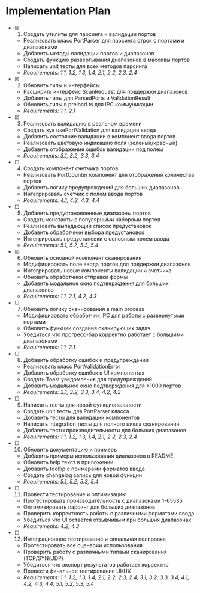 # Implementation Plan

- [x] 1. Создать утилиты для парсинга и валидации портов
  - Реализовать класс PortParser для парсинга строк с портами и диапазонами
  - Добавить методы валидации портов и диапазонов
  - Создать функцию развертывания диапазонов в массивы портов
  - Написать unit тесты для всех методов парсинга
  - _Requirements: 1.1, 1.2, 1.3, 1.4, 2.1, 2.2, 2.3, 2.4_

- [x] 2. Обновить типы и интерфейсы
  - Расширить интерфейс ScanRequest для поддержки диапазонов
  - Добавить типы для ParsedPorts и ValidationResult
  - Обновить типы в preload.ts для IPC коммуникации
  - _Requirements: 1.1, 2.1_

- [x] 3. Реализовать валидацию в реальном времени
  - Создать хук usePortValidation для валидации ввода
  - Добавить состояние валидации в компонент ввода портов
  - Реализовать цветовую индикацию поля (зеленый/красный)
  - Добавить отображение ошибок валидации под полем
  - _Requirements: 3.1, 3.2, 3.3, 3.4_

- [ ] 4. Создать компонент счетчика портов
  - Реализовать PortCounter компонент для отображения количества портов
  - Добавить логику предупреждений для больших диапазонов
  - Интегрировать счетчик с полем ввода портов
  - _Requirements: 4.1, 4.2, 4.3, 4.4_

- [ ] 5. Добавить предустановленные диапазоны портов
  - Создать константы с популярными наборами портов
  - Реализовать выпадающий список предустановок
  - Добавить обработчики выбора предустановок
  - Интегрировать предустановки с основным полем ввода
  - _Requirements: 5.1, 5.2, 5.3, 5.4_

- [x] 6. Обновить основной компонент сканирования
  - Модифицировать поле ввода портов для поддержки диапазонов
  - Интегрировать новые компоненты валидации и счетчика
  - Обновить обработчики отправки формы
  - Добавить модальное окно подтверждения для больших диапазонов
  - _Requirements: 1.1, 2.1, 4.2, 4.3_

- [ ] 7. Обновить логику сканирования в main process
  - Модифицировать обработчик IPC для работы с развернутыми портами
  - Обновить функции создания сканирующих задач
  - Убедиться что прогресс-бар корректно работает с большими диапазонами
  - _Requirements: 1.1, 2.1_

- [ ] 8. Добавить обработку ошибок и предупреждений
  - Реализовать класс PortValidationError
  - Добавить обработку ошибок в UI компонентах
  - Создать Toast уведомления для предупреждений
  - Добавить модальное окно подтверждения для >1000 портов
  - _Requirements: 3.1, 3.2, 3.3, 3.4, 4.2, 4.3_

- [ ] 9. Написать тесты для новой функциональности
  - Создать unit тесты для PortParser класса
  - Добавить тесты для валидации компонентов
  - Написать integration тесты для полного цикла сканирования
  - Добавить тесты производительности для больших диапазонов
  - _Requirements: 1.1, 1.2, 1.3, 1.4, 2.1, 2.2, 2.3, 2.4_

- [ ] 10. Обновить документацию и примеры
  - Добавить примеры использования диапазонов в README
  - Обновить help текст в приложении
  - Добавить tooltip с примерами форматов ввода
  - Создать changelog запись для новой функции
  - _Requirements: 5.1, 5.2, 5.3, 5.4_

- [ ] 11. Провести тестирование и оптимизацию
  - Протестировать производительность с диапазонами 1-65535
  - Оптимизировать парсинг для больших диапазонов
  - Проверить корректность работы с различными форматами ввода
  - Убедиться что UI остается отзывчивым при больших диапазонах
  - _Requirements: 4.2, 4.3_

- [ ] 12. Интеграционное тестирование и финальная полировка
  - Протестировать все сценарии использования
  - Проверить работу с различными типами сканирования (TCP/SYN/UDP)
  - Убедиться что экспорт результатов работает корректно
  - Провести финальное тестирование UI/UX
  - _Requirements: 1.1, 1.2, 1.3, 1.4, 2.1, 2.2, 2.3, 2.4, 3.1, 3.2, 3.3, 3.4, 4.1, 4.2, 4.3, 4.4, 5.1, 5.2, 5.3, 5.4_